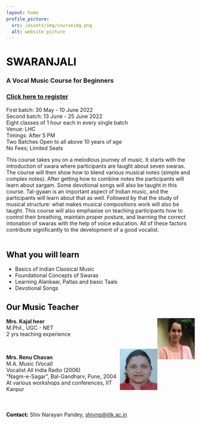 ```yaml
---
layout: home
profile_picture:
  src: /assets/img/courseimg.png
  alt: website picture
---
```


# <span style="color: Black">**SWARANJALI**</span>
### A Vocal Music Course for Beginners

### [Click here to register](https://forms.office.com/r/KbWcdKXtgf)

First batch: 30 May - 10 June 2022 <br>
Second batch: 13 June - 25 June 2022 <br>
Eight classes of 1 hour each in every single batch <br>
Venue: LHC <br>
Timings: After 5 PM <br>
Two Batches
Open to all above 10 years of age <br>
No Fees; Limited Seats <br>

This course takes you on a melodious 
journey of music. It starts with the introduction of 
swara where participants are taught about seven 
swaras. The course will then show how to blend 
various musical notes (simple and complex notes). 
After getting how to combine notes the 
participants will learn about sargam. Some 
devotional songs will also be taught in this course. 
Tal-gyaan is an important aspect of Indian music, 
and the participants will learn about that as well. 
Followed by that the study of musical structure: 
what makes musical compositions work will also 
be taught.
This course will also emphasise on teaching 
participants how to control their breathing, 
maintain proper posture, and learning the correct intonation of swaras with the help of voice education. All of these factors contribute 
significantly to the development of a good 
vocalist.
<br>
<br>

## <span style="color: Black">**What you will learn**</span>
- Basics of Indian Classical Music
- Foundational Concepts of Swaras
- Learning Alankaar, Paltas and basic Taals
- Devotional Songs

## <span style="color: Black">**Our Music Teacher**</span>

<img align="right" width="100" height="110" src="../assets/img/kajal.png">

**Mrs. Kajal heer**
<br>M.Phil., UGC - NET
<br>2 yrs teaching experience

<br/>

<img align="right" width="100" height="110" src="../assets/img/renu.png">

**Mrs. Renu Chavan**
<br>M.A. Music (Vocal)
<br>Vocalist All India Radio (2006)
<br>"Nagm-e-Sagar", Bal-Gandharv, Pune, 2004
<br>At various workshops and conferences, IIT Kanpur
<br/>
<br/>
<br/>
<br/>
<span style="color: Black">**Contact:**</span>  Shiv Narayan Pandey, shivnp@iitk.ac.in 

